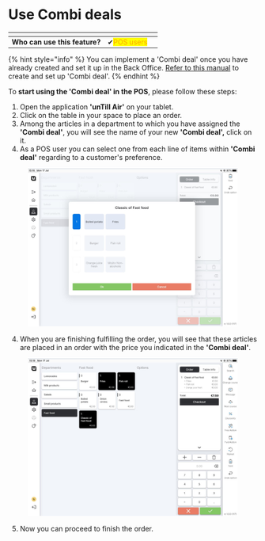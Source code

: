 # Use Combi deals

<table data-card-size="large" data-view="cards" data-full-width="false"><thead><tr><th></th><th></th><th></th></tr></thead><tbody><tr><td><strong>Who can use this feature?</strong></td><td><span data-gb-custom-inline data-tag="emoji" data-code="2714">✔</span><mark style="color:orange;">POS users</mark></td><td></td></tr></tbody></table>

{% hint style="info" %}
You can implement a 'Combi deal' once you have already created and set it up in the Back Office. [Refer to this manual](create-a-combi-deal.md) to create and set up 'Combi deal'.
{% endhint %}

To **start using the 'Combi deal' in the POS**, please follow these steps:

1. Open the application **'unTill Air'** on your tablet.
2. Click on the table in your space to place an order.
3. Among the articles in a department to which you have assigned the **'Combi deal'**, you will see the name of your new **'Combi deal',** click on it.
4. As a POS user you can select one from each line of items within **'Combi deal'** regarding to a customer's preference.

<figure><img src="../../.gitbook/assets/combi2.jpg" alt=""><figcaption></figcaption></figure>

4. When you are finishing fulfilling the order, you will see that these articles are placed in an order with the price you indicated in the **'Combi deal'**.

<figure><img src="../../.gitbook/assets/combi3.jpg" alt=""><figcaption></figcaption></figure>

5. Now you can proceed to finish the order.
